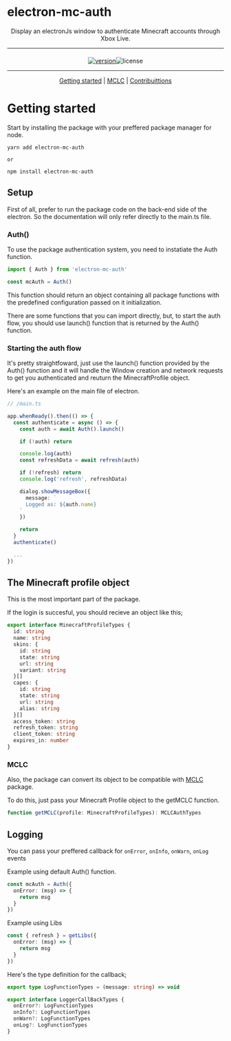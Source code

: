 # electron-mc-auth

<div  align="center">
Display an electronJs window to authenticate Minecraft accounts through Xbox Live.

---

<div  style="display:flex;justify-content:center;text-align: center; margin-top:1.25rem;">
<a href="https://www.npmjs.com/package/electron-mc-auth" targe="_BLANK"><img src="https://img.shields.io/npm/v/electron-mc-auth?style=for-the-badge" alt="version"/></a>
<img src="https://img.shields.io/github/license/makis-san/electron-mc-auth?style=for-the-badge" alt="license"/>
</div> 
  
***
  
[Getting started](#getting-started) | [MCLC](#mclc) | [Contribuittions](/#)

</div>

# Getting started

Start by installing the package with your preffered package manager for node.

```shell
yarn add electron-mc-auth

or

npm install electron-mc-auth
```

## Setup

First of all, prefer to run the package code on the back-end side of the electron. So the documentation will only refer directly to the main.ts file.

### Auth()

To use the package authentication system, you need to instatiate the Auth function.

```ts
import { Auth } from 'electron-mc-auth'

const mcAuth = Auth()
```

This function should return an object containing all package functions with the predefined configuration passed on it initialization.

There are some functions that you can import directly, but, to start the auth flow, you should use launch() function that is returned by the Auth() function.

### Starting the auth flow

It's pretty straightfoward, just use the launch() function provided by the Auth() function and it will handle the Window creation and network requests to get you authenticated and reuturn the MinecraftProfile object.

Here's an example on the main file of electron.

```ts
// /main.ts

app.whenReady().then(() => {
  const authenticate = async () => {
    const auth = await Auth().launch()

    if (!auth) return

    console.log(auth)
    const refreshData = await refresh(auth)

    if (!refresh) return
    console.log('refresh', refreshData)

    dialog.showMessageBox({
      message: `
      Logged as: ${auth.name}
    `
    })

    return
  }
  authenticate()

  ...
})
```

## The Minecraft profile object

This is the most important part of the package.

If the login is succesful, you should recieve an object like this;

```ts
export interface MinecraftProfileTypes {
  id: string
  name: string
  skins: {
    id: string
    state: string
    url: string
    variant: string
  }[]
  capes: {
    id: string
    state: string
    url: string
    alias: string
  }[]
  access_token: string
  refresh_token: string
  client_token: string
  expires_in: number
}
```

### MCLC

Also, the package can convert its object to be compatible with [MCLC](https://www.npmjs.com/package/minecraft-launcher-core) package.

To do this, just pass your Minecraft Profile object to the getMCLC function.

```ts
function getMCLC(profile: MinecraftProfileTypes): MCLCAuthTypes
```

## Logging

You can pass your preffered callback for `onError`, `onInfo`, `onWarn`, `onLog` events

Example using default Auth() function.

```ts
const mcAuth = Auth({
  onError: (msg) => {
    return msg
  }
})
```

Example using Libs

```ts
const { refresh } = getLibs({
  onError: (msg) => {
    return msg
  }
})
```

Here's the type definition for the callback;

```ts
export type LogFunctionTypes = (message: string) => void

export interface LoggerCallBackTypes {
  onError?: LogFunctionTypes
  onInfo?: LogFunctionTypes
  onWarn?: LogFunctionTypes
  onLog?: LogFunctionTypes
}
```
